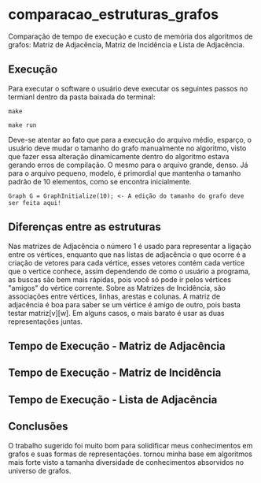 # comparacao_estruturas_grafos
Comparação de tempo de execução e custo de memória dos algoritmos de grafos: Matriz de Adjacência, Matriz de Incidência e Lista de Adjacência.

<h2>Execução</h2>

Para executar o software o usuário deve executar os seguintes passos no termianl dentro da pasta baixada do terminal:

~~~
make 

make run
~~~

Deve-se atentar ao fato que para a execução do arquivo médio, esparço, o usuário deve mudar o tamanho do grafo manualmente no algoritmo, visto que fazer essa alteração dinamicamente dentro do algoritmo estava gerando erros de compilação. O mesmo para o arquivo grande, denso. Já para o arquivo pequeno, modelo, é primordial que mantenha o tamanho padrão de 10 elementos, como se encontra inicialmente.

~~~
Graph G = GraphInitialize(10); <- A edição do tamanho do grafo deve ser feita aqui!
~~~

<h2>Diferenças entre as estruturas</h2>

Nas matrizes de Adjacência o número 1 é usado para representar a ligação entre os vértices, enquanto que nas listas de adjacência o que ocorre é a criação de vetores para cada vértice, esses vetores contém cada vertice que o vertice conhece, assim dependendo de como o usuário a programa, as buscas são bem mais rápidas, pois você só pode ir pelos vértices "amigos" do vértice corrente. Sobre as Matrizes de Incidência, são associações entre vértices, linhas, arestas e colunas. A matriz de adjacência é boa para saber se um vértice é amigo de outro, pois basta testar matriz[v][w]. Em alguns casos, o mais barato é usar as duas representações juntas.

<h2>Tempo de Execução - Matriz de Adjacência</h2>

<h2>Tempo de Execução - Matriz de Incidência</h2>

<h2>Tempo de Execução - Lista de Adjacência</h2>

<h2>Conclusões</h2>

O trabalho sugerido foi muito bom para solidificar meus conhecimentos em grafos e suas formas de representações. tornou minha base em algoritmos mais forte visto a tamanha diversidade de conhecimentos absorvidos no universo de grafos.
